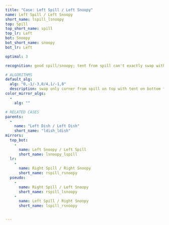 ```yaml
---
title: "Case: Left Spill / Left Snoopy"
name: Left Spill / Left Snoopy
short_name: lspill_lsnoopy
top: Spill
top_short_name: spill
top_lr: Left
bot: Snoopy
bot_short_name: snoopy
bot_lr: Left

optimal: 3

recognition: good spill/snoopy; tent from spill can't exactly swap with tent from snoopy

# ALGORITHMS
default_alg:
  alg: "0,-1/-3,0/4,1/-1,0"
  description: swap only corner from spill on top with tent on bottom to make dish/dish
color_mirror_algs:
  -
    alg: ""

# RELATED CASES
parents:
  -
    name: "Left Dish / Left Dish"
    short_name: "ldish_ldish"
mirrors:
  top_bot:
    -
      name: Left Snoopy / Left Spill
      short_name: lsnoopy_lspill
  lr:
    -
      name: Right Spill / Right Snoopy
      short_name: rspill_rsnoopy
  pseudo:
    -
      name: Right Spill / Left Snoopy
      short_name: rspill_lsnoopy
    -
      name: Left Spill / Right Snoopy
      short_name: lspill_rsnoopy


---
```


